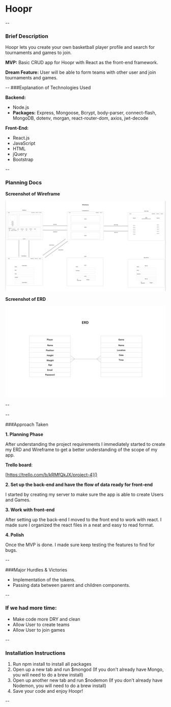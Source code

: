 # Hoopr

--
### Brief Description

Hoopr lets you create your own basketball player profile and search for tournaments and games to join.

**MVP:**
Basic CRUD app for Hoopr with React as the front-end framework.

**Dream Feature:**
User will be able to form teams with other user and join tournaments and games.

--
###Explanation of Technologies Used

**Backend:**

* Node.js
* **Packages:** Express, Mongoose, Bcrypt, body-parser, connect-flash, MongoDB, dotenv, morgan, react-router-dom, axios, jwt-decode

**Front-End:** 

* React.js
* JavaScript
* HTML
* jQuery
* Bootstrap

--

### Planning Docs

**Screenshot of Wireframe**

![Screenshot of Wireframe](./screenshots/wireframe.png)

**Screenshot of ERD**

![Screenshot of ERD](./screenshots/erd.png)




--

--

###Approach Taken

**1. Planning Phase**

After understanding the project requirements I immediately started to create my ERD and Wireframe to get a better understanding of the scope of my app.

**Trello board**: 

[https://trello.com/b/kRMfQkJX/project-4]()


**2. Set up the back-end and have the flow of data ready for front-end**

I started by creating my server to make sure the app is able to create Users and Games.

**3. Work with front-end**

After setting up the back-end I moved to the front end to work with react. I made sure I organized the react files in a neat and easy to read format.

**4. Polish**

Once the MVP is done. I made sure keep testing the features to find for bugs.

--

###Major Hurdles & Victories
* Implementation of the tokens.
* Passing data between parent and children components.

--
### If we had more time:
* Make code more DRY and clean
* Allow User to create teams
* Allow User to join games

--

### Installation Instructions

1. Run npm install to install all packages
2. Open up a new tab and run $mongod
(If you don't already have Mongo, you will need to do a brew install)
3. Open up another new tab and run $nodemon
(If you don't already have Nodemon, you will need to do a brew install)
4. Save your code and enjoy Hoopr!

--

